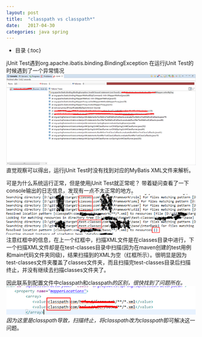 ```yaml
---
layout: post
title:  "classpath vs classpath*"
date:   2017-04-30
categories: java spring
---
```


* 目录
{:toc}

jUnit Test遇到org.apache.ibatis.binding.BindingException
在运行jUnit Test的时候遇到了一个异常情况
![](images/2017-04-30-classpath/1.png)
直觉观察可以得出，运行jUnit Test时没有找到对应的MyBatis XML文件来解析。

可是为什么系统运行正常，但是使用jUnit Test就正常呢？  带着疑问查看了一下console输出的日志信息，发现有一点不太正常的地方。
![](images/2017-04-30-classpath/2.png)
注意红框中的信息，在上一个红框中，扫描XML文件是在classes目录中进行，下一个扫描XML文件却是在test-classes目录中扫描(因为在maven创建的test用例和main代码文件夹同级)，结果扫描到的XML为空（红框所示）。很明显是因为test-classes文件夹覆盖了classes文件夹，而且扫描完test-classes目录后扫描终止，并没有继续去扫描classes文件夹了。

因此联系到配置文件中classpath和classpath*的区别，很快找到了问题所在。
![](images/2017-04-30-classpath/3.png)
因为这里是classpath导致，扫描终止，将classpath改为classpath*即可解决这一问题。

